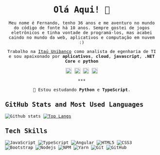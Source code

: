 <samp>
<h1 align="center">Olá Aqui! 👋</h1>

<p align="center">
  Meu nome é Fernando, tenho 36 anos e me aventuro no mundo do código de fonte há 10 anos. Sempre gostei de jogos eletrônicos e tinha vontade de programá-los, mas acabei caindo no mundo da web, aplicativos e computação em nuvem :)
</p>
<p align="center">
  Trabalho na <a href="https://www.itau.com/" target="_blank">Itaú Unibanco</a> como analista de egenharia de TI e sou apaixonado por <strong>aplicativos</strong>, <strong>cloud</strong>, <strong>javascript</strong>, <strong>.NET Core </strong> e <strong>python</strong>
</p>

<p align="center">
  <a href="https://linkedin.com/in/helendiashd" target="_blank"><img align="center" src="https://cdn.jsdelivr.net/npm/simple-icons@3.0.1/icons/linkedin.svg" alt="helendiashd" height="20" width="20" /></a>
  <a href="https://twitter.com/helendiashd" target="_blank"><img align="center" src="https://cdn.jsdelivr.net/npm/simple-icons@3.0.1/icons/twitter.svg" alt="helendiashd" height="20" width="20" /></a>
  <a href="https://dev.to/helendias" target="_blank"><img align="center" src="https://cdn.jsdelivr.net/npm/simple-icons@3.0.1/icons/dev-dot-to.svg" alt="helendias" height="20" width="20" /></a>
  <a href="https://instagram.com/helendias.hd" target="_blank"><img align="center" src="https://cdn.jsdelivr.net/npm/simple-icons@3.0.1/icons/instagram.svg" alt="helendias.hd" height="20" width="20" /></a>
</p>

<p align="center">***</p>

<p align="center">🌱 Estou estudando <strong>Python</strong> e <strong>TypeScript</strong>.</p>

## GitHub Stats and Most Used Languages

![Github stats](https://github-readme-stats.vercel.app/api?username=fecalemos&hide=issues&theme=gruvbox&show_icons=true&hide_border=false&count_private=true&include_all_commits=true&line_height=24.5)
[![Top Langs](https://github-readme-stats.vercel.app/api/top-langs/?username=fecalemos&layout=compact&theme=gruvbox&langs_count=10)](https://github.com/fecalemos/github-readme-stats)

## Tech Skills

![JavaScript](https://img.shields.io/badge/-JavaScript-black?style=flat-square&logo=javascript)
![TypeScript](https://img.shields.io/badge/-TypeScript-007ACC?style=flat-square&logo=typescript)
![Angular](https://img.shields.io/badge/-Angular-black?style=flat-square&logo=angular)
![HTML5](https://img.shields.io/badge/-HTML5-E34F26?style=flat-square&logo=html5&logoColor=white)
![CSS3](https://img.shields.io/badge/-CSS3-1572B6?style=flat-square&logo=css3)
![Bootstrap](https://img.shields.io/badge/-Bootstrap-563D7C?style=flat-square&logo=bootstrap)
![Nodejs](https://img.shields.io/badge/NodeJs-339933.svg?logo=node.js&logoColor=white)
![NPM](https://img.shields.io/badge/NPM-CB3837.svg?logo=npm)
![Yarn](https://img.shields.io/badge/Yarn-2C8EBB.svg?logo=yarn&logoColor=white)
![Git](https://img.shields.io/badge/-Git-black?style=flat-square&logo=git)
![GitHub](https://img.shields.io/badge/-GitHub-181717?style=flat-square&logo=github)